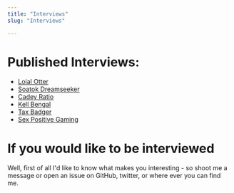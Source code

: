```yaml
---
title: "Interviews"
slug: "Interviews"

---
```


# Published Interviews:

- <a href="/interviews/loial/">Loial Otter</a>
- <a href="/interviews/soatok/">Soatok Dreamseeker</a>
- <a href="/interviews/cadeyratio/">Cadey Ratio</a>
- <a href="/interviews/kell/">Kell Bengal</a>
- <a href="/interviews/taxbadger/">Tax Badger</a>
- <a href="/interviews/spg/">Sex Positive Gaming</a>

# If you would like to be interviewed

Well, first of all I'd like to know what makes you interesting - so shoot me a message or open an issue on GitHub, twitter, or where ever you can find me.

